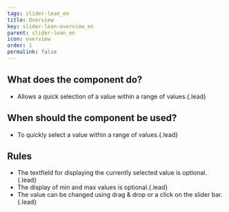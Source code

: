 ```yaml
---
tags: slider-lean_en
title: Overview
key: slider-lean-overview_en
parent: slider-lean_en
icon: overview
order: 1
permalink: false  
---
```


## What does the component do? 
* Allows a quick selection of a value within a range of values.{.lead}

## When should the component be used?
* To quickly select a value within a range of values.{.lead}

## Rules
* The textfield for displaying the currently selected value is optional.{.lead}
* The display of min and max values is optional.{.lead}
* The value can be changed using drag & drop or a click on the slider bar.{.lead}